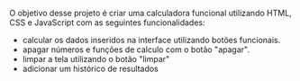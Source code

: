 O objetivo desse projeto é criar uma calculadora funcional utilizando HTML, CSS e JavaScript com as seguintes funcionalidades:
- calcular os dados inseridos na interface utilizando botões funcionais.
- apagar números e funções de calculo com o botão "apagar".
- limpar a tela utilizando o botão "limpar"
- adicionar um histórico de resultados
